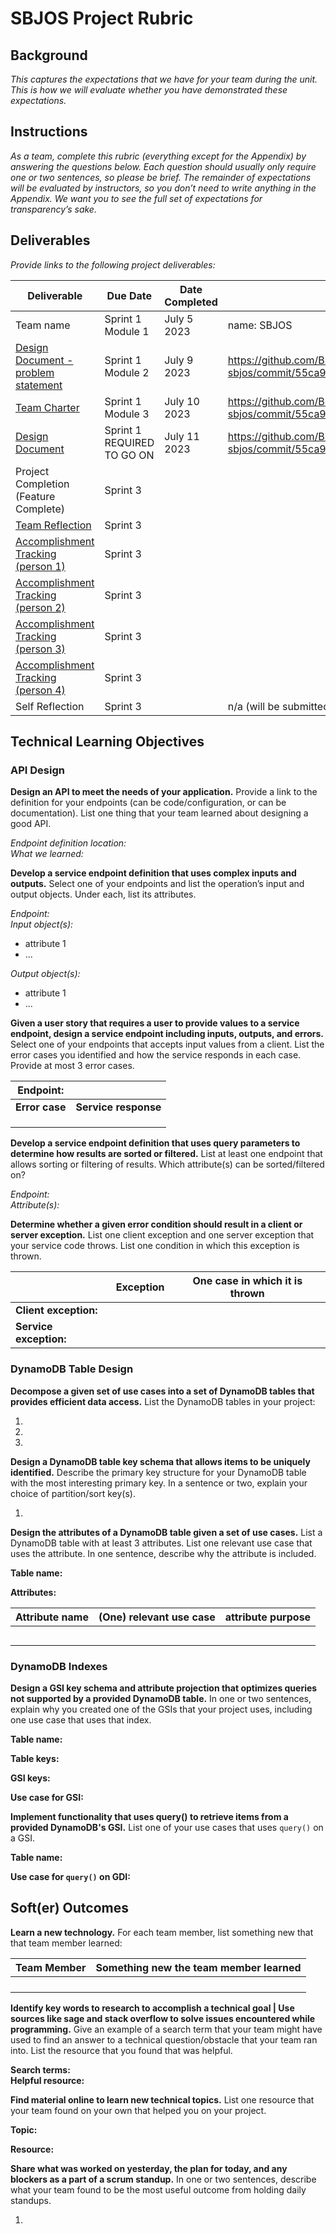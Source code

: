 # SBJOS Project Rubric

## Background

*This captures the expectations that we have for your team during the unit.
This is how we will evaluate whether you have demonstrated these expectations.*

## Instructions

*As a team, complete this rubric (everything except for the Appendix) by
answering the questions below. Each question should usually only require one or
two sentences, so please be brief. The remainder of expectations will be
evaluated by instructors, so you don’t need to write anything in the Appendix.
We want you to see the full set of expectations for transparency’s sake.*

## Deliverables

*Provide links to the following project deliverables:*

| Deliverable                                                                |Due Date                  | Date Completed |URL                               |
|----------------------------------------------------------------------------|---                       |----------------|---                               |
| Team name                                                                  |Sprint 1 Module 1         | July 5 2023    |name:  SBJOS                      |
| [Design Document - problem statement](design_document.md)                  |Sprint 1 Module 2         | July 9 2023    | https://github.com/BloomTechBackend/bd-team-project-sbjos/commit/55ca966a81f753b40fd2f1aae87794462e0b73c6                                 |
| [Team Charter](team_charter.md)                                            |Sprint 1 Module 3         | July 10 2023   | https://github.com/BloomTechBackend/bd-team-project-sbjos/commit/55ca966a81f753b40fd2f1aae87794462e0b73c6                                 |
| [Design Document](design_document.md)                                      |Sprint 1 REQUIRED TO GO ON| July 11 2023   | https://github.com/BloomTechBackend/bd-team-project-sbjos/commit/55ca966a81f753b40fd2f1aae87794462e0b73c6                                 |
| Project Completion (Feature Complete)                                      |Sprint 3                  |                |                                  |
| [Team Reflection](reflection.md)                                           |Sprint 3                  |                |                                  |
| [Accomplishment Tracking (person 1)](accomplishment_tracking_template.md)  |Sprint 3                  |                |                                  |
| [Accomplishment Tracking (person 2)](accomplishment_tracking_template.md)  |Sprint 3                  |                |                                  |
| [Accomplishment Tracking (person 3)](accomplishment_tracking_template.md)  |Sprint 3                  |                |                                  |
| [Accomplishment Tracking (person 4)](accomplishment_tracking_template.md)  |Sprint 3                  |                |                                  |
| Self Reflection                                                            |Sprint 3                  |                |n/a (will be submitted via Canvas - "Wrap-up" section) |

## Technical Learning Objectives

### API Design

**Design an API to meet the needs of your application.** Provide a link to the
definition for your endpoints (can be code/configuration, or can be
documentation). List one thing that your team learned about designing a good
API.

*Endpoint definition location:*       
*What we learned:*

**Develop a service endpoint definition that uses complex inputs and outputs.**
Select one of your endpoints and list the operation’s input and output objects.
Under each, list its attributes.

*Endpoint:*     
*Input object(s):*

* attribute 1
* ...

*Output object(s):*

* attribute 1
* ...

**Given a user story that requires a user to provide values to a service
endpoint, design a service endpoint including inputs, outputs, and errors.**
Select one of your endpoints that accepts input values from a client. List the
error cases you identified and how the service responds in each case. Provide at
most 3 error cases.

|**Endpoint:**  |                     |
|---            |---                  |
|**Error case** |**Service response** |
|               |                     |
|               |                     |
|               |                     |

**Develop a service endpoint definition that uses query parameters to determine
how results are sorted or filtered.** List at least one endpoint that allows
sorting or filtering of results. Which attribute(s) can be sorted/filtered on?

*Endpoint:*         
*Attribute(s):*

**Determine whether a given error condition should result in a client or server
exception.** List one client exception and one server exception that your
service code throws. List one condition in which this exception is thrown.

|                       |**Exception** |**One case in which it is thrown** |
|---	                |---	       |---	                               |
|**Client exception:**  |	           |	                               |
|**Service exception:** |	           |	                               |

### DynamoDB Table Design

**Decompose a given set of use cases into a set of DynamoDB tables that provides
efficient data access.** List the DynamoDB tables in your project:

1.
2.
3.


**Design a DynamoDB table key schema that allows items to be uniquely
identified.** Describe the primary key structure for your DynamoDB table with
the most interesting primary key. In a sentence or two, explain your choice of
partition/sort key(s).

1.

**Design the attributes of a DynamoDB table given a set of use cases.** List a
DynamoDB table with at least 3 attributes. List one relevant use case that uses
the attribute. In one sentence, describe why the attribute is included.

**Table name:**

**Attributes:**

|Attribute name |(One) relevant use case |attribute purpose |
|---            |---                     |---               |
|               |                        |                  |
|               |                        |                  |
|               |                        |                  |
|               |                        |                  |
|               |                        |                  |

### DynamoDB Indexes

**Design a GSI key schema and attribute projection that optimizes queries not
supported by a provided DynamoDB table.** In one or two sentences, explain why
you created one of the GSIs that your project uses, including one use case that
uses that index.

**Table name:**

**Table keys:**

**GSI keys:**

**Use case for GSI:**

**Implement functionality that uses query() to retrieve items from a provided
DynamoDB's GSI.** List one of your use cases that uses `query()` on a GSI.

**Table name:**

**Use case for `query()` on GDI:**

## Soft(er) Outcomes

**Learn a new technology.** For each team member, list something new that that
team member learned:

|Team Member |Something new the team member learned |   
|---   |---                                   |
|      |                                      |   
|      |                                      |     
|      |                                      |     
|      |                                      |     

**Identify key words to research to accomplish a technical goal | Use sources
like sage and stack overflow to solve issues encountered while programming.**
Give an example of a search term that your team might have used to find an
answer to a technical question/obstacle that your team ran into. List the
resource that you found that was helpful.

**Search terms:**      
**Helpful resource:**

**Find material online to learn new technical topics.** List one resource that
your team found on your own that helped you on your project.

**Topic:**

**Resource:**

**Share what was worked on yesterday, the plan for today, and any blockers as a
part of a scrum standup.** In one or two sentences, describe what your team
found to be the most useful outcome from holding daily standups.

1.

